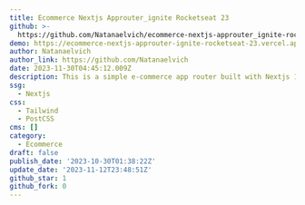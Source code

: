 ```yaml
---
title: Ecommerce Nextjs Approuter_ignite Rocketseat 23
github: >-
  https://github.com/Natanaelvich/ecommerce-nextjs-approuter_ignite-rocketseat-23
demo: https://ecommerce-nextjs-approuter-ignite-rocketseat-23.vercel.app/
author: Natanaelvich
author_link: https://github.com/Natanaelvich
date: 2023-11-30T04:45:12.009Z
description: This is a simple e-commerce app router built with Nextjs 13 and TypeScript.
ssg:
  - Nextjs
css:
  - Tailwind
  - PostCSS
cms: []
category:
  - Ecommerce
draft: false
publish_date: '2023-10-30T01:38:22Z'
update_date: '2023-11-12T23:48:51Z'
github_star: 1
github_fork: 0
---
```

